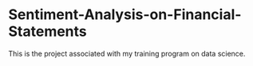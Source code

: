 # Sentiment-Analysis-on-Financial-Statements
This is the project associated with my training program on data science.
